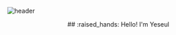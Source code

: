 ![header](https://capsule-render.vercel.app/api?type=waving&color=gradient&height=260&section=header&text=On%20your%20Marks,%20Get%20Set,%20Go!&fontSize=50&fontAlignY=38&desc=출발선%20앞의%20준비된%20마음가짐,%20떨림,%20설렘을%20가진%20개발자&descAlignY=55&descAlign=58)
<div align ='center'>

<div>
## :raised_hands: Hello! I'm Yeseul
</div>
  
</div>

 

<!--
**yesoryeseul/yesoryeseul** is a ✨ _special_ ✨ repository because its `README.md` (this file) appears on your GitHub profile.

Here are some ideas to get you started:

- 🔭 I’m currently working on ...
- 🌱 I’m currently learning ...
- 👯 I’m looking to collaborate on ...
- 🤔 I’m looking for help with ...
- 💬 Ask me about ...
- 📫 How to reach me: ...
- 😄 Pronouns: ...
- ⚡ Fun fact: ...
-->
